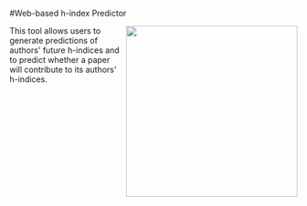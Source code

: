 #Web-based h-index Predictor

<a href="http://www.icensa.com/">
  <img src="http://i.imgur.com/NN4vi0n.png" width="300" align="right">
</a>

This tool allows users to generate predictions of authors' future h-indices 
and to predict whether a paper will contribute to its authors' h-indices.